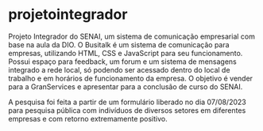 # projetointegrador
Projeto Integrador do SENAI, um sistema de comunicação empresarial com base na aula da DIO. 
O Busitalk é um sistema de comunicação para empresas, utilizando HTML, CSS e JavaScript para seu funcionamento. Possui espaço para feedback, um forum e um sistema de
mensagens integrado a rede local, só podendo ser acessado dentro do local de trabalho e em horários de funcionamento da empresa. O objetivo é vender para a GranServices
e apresentar para a conclusão de curso do SENAI. 

A pesquisa foi feita a partir de um formulário liberado no dia 07/08/2023 para pesquisa pública com indivíduos de diversos setores em diferentes empresas e com retorno
extremamente positivo.
